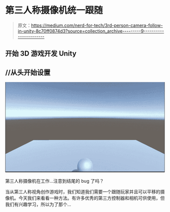 # 第三人称摄像机统一跟随

> 原文：<https://medium.com/nerd-for-tech/3rd-person-camera-follow-in-unity-8c70ff0874d3?source=collection_archive---------9----------------------->

## 开始 3D 游戏开发 Unity

## //从头开始设置

![](img/542e35cc731ea1b0ced860f04ebda651.png)

第三人称摄像机在工作…注意到结尾的 bug 了吗？

当从第三人称视角创作游戏时，我们知道我们需要一个跟随玩家并且可以平移的摄像机。今天我们来看看一种方法。有许多优秀的第三方控制器和相机可供使用，但我们有兴趣学习，所以为了那个…